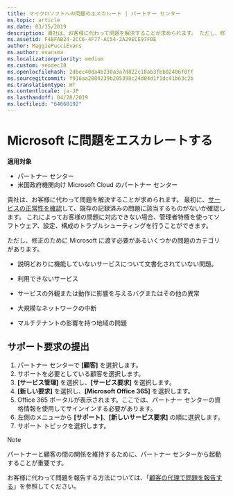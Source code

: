 ```yaml
---
title: マイクロソフトへの問題のエスカレート | パートナー センター
ms.topic: article
ms.date: 03/15/2019
description: 貴社は、お客様に代わって問題を解決することが求められます。 ただし、修正のために Microsoft に渡す必要があるいくつかの問題のカテゴリがあります。
ms.assetid: F4BFAB24-2CC6-4F77-AC54-2A29ECE97F0E
author: MaggiePucciEvans
ms.author: evansma
ms.localizationpriority: medium
ms.custom: seodec18
ms.openlocfilehash: 2dbec40da4b230a3a7d822c18ab3fbb02406f0ff
ms.sourcegitcommit: f916aa2884239b205398c24d04d1f1dc41b63c2b
ms.translationtype: HT
ms.contentlocale: ja-JP
ms.lasthandoff: 04/28/2019
ms.locfileid: "64668192"
---
```

# <a name="escalate-problems-to-microsoft"></a>Microsoft に問題をエスカレートする

**適用対象**

-  パートナー センター
-  米国政府機関向け Microsoft Cloud のパートナー センター


貴社は、お客様に代わって問題を解決することが求められます。 最初に、[サービスの正常性を確認](check-service-health.md)して、既存の記録済みの問題に該当するものがないか確認します。 これによってお客様の問題に対応できない場合、管理者特権を使ってソフトウェア、設定、構成のトラブルシューティングを行うことができます。

ただし、修正のために Microsoft に渡す必要があるいくつかの問題のカテゴリがあります。

-   説明どおりに機能していないサービスについて文書化されていない問題。

-   利用できないサービス

-   サービスの外観または動作に影響を与えるバグまたはその他の異常

-   大規模なネットワークの中断

-   マルチテナントの影響を持つ地域の問題

## <a name="submit-a-support-request"></a>サポート要求の提出

1. パートナー センターで **[顧客]** を選択します。
2. サポートを必要としている顧客を選択します。
3. **[サービス管理]** を選択し、**[サービス要求]** を選択します。
4. **[新しい要求]** を選択し、**[Microsoft Office 365]** を選択します。
5. Office 365 ポータルが表示されます。ここでは、パートナー センターの資格情報を使用してサインインする必要があります。
6. 左側のメニューから **[サポート]**、**[新しいサービス要求]** の順に選択します。
7. サポート トピックを選択します。

>[!NOTE]
>パートナーと顧客の間の関係を維持するために、パートナー センターから起動することが重要です。 


お客様に代わって問題を報告する方法については、「[顧客の代理で問題を報告する](report-problems-on-behalf-of-a-customer.md)」を参照してください。

 

 



